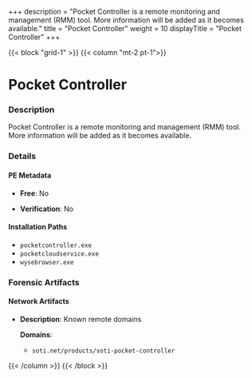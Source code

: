 +++
description = "Pocket Controller is a remote monitoring and management (RMM) tool. More information will be added as it becomes available."
title = "Pocket Controller"
weight = 10
displayTitle = "Pocket Controller"
+++


{{< block "grid-1" >}}
{{< column "mt-2 pt-1">}}

# Pocket Controller


### Description

Pocket Controller is a remote monitoring and management (RMM) tool. More information will be added as it becomes available.




### Details


#### PE Metadata


- **Free**: No

- **Verification**: No




#### Installation Paths
- `pocketcontroller.exe`
- `pocketcloudservice.exe`
- `wysebrowser.exe`

### Forensic Artifacts




#### Network Artifacts

- **Description**: Known remote domains

  **Domains**:
    - `soti.net/products/soti-pocket-controller`








{{< /column >}}
{{< /block >}}
